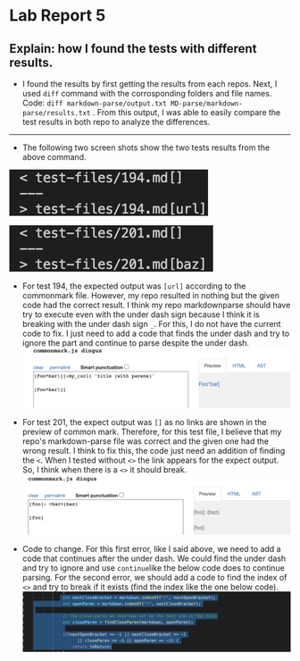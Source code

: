 # Lab Report 5

## Explain: how I found the tests with different results.
* I found the results by first getting the results from each repos. Next, I used ```diff``` command with the corrosponding folders and file names. Code: ```diff markdown-parse/output.txt MD-parse/markdown-parse/results.txt``` . From this output, I was able to easily compare the test results in both repo to analyze the differences. 
---
* The following two screen shots show the two tests results from the above command. 

![image](https://github.com/tag717/cse15l-lab-reports/blob/main/images5/Screen%20Shot%202022-03-11%20at%2011.43.14%20AM.png?raw=true)

![image](https://github.com/tag717/cse15l-lab-reports/blob/main/images5/Screen%20Shot%202022-03-11%20at%2011.43.20%20AM.png?raw=true)
* For test 194, the expected output was ```[url]``` according to the commonmark file. However, my repo resulted in nothing but the given code had the correct result. I think my repo markdownparse should have try to execute even with the under dash sign because I think it is breaking with the under dash sign ```_```. For this, I do not have the current code to fix. I just need to add a code that finds the under dash and try to ignore the part and continue to parse despite the under dash.
![image](https://github.com/tag717/cse15l-lab-reports/blob/main/images5/Screen%20Shot%202022-03-11%20at%2011.51.53%20AM.png?raw=true)
* For test 201, the expect output was ```[]``` as no links are shown in the preview of common mark. Therefore, for this test file, I believe that my repo's markdown-parse file was correct and the given one had the wrong result. I think to fix this, the code just need an addition of finding the ```<```. When I tested without ```<>``` the link appears for the expect output. So, I think when there is a ```<>``` it should break.
![image](https://github.com/tag717/cse15l-lab-reports/blob/main/images5/Screen%20Shot%202022-03-11%20at%2011.59.45%20AM.png?raw=true) 

* Code to change. For this first error, like I said above, we need to add a code that continues after the under dash. We could find the under dash and try to ignore and use ```continue```like the below code does to continue parsing.
For the second error, we should add a code to find the index of ```<>``` and try to break if it exists (find the index like the one below code).
![image](https://github.com/tag717/cse15l-lab-reports/blob/main/images5/Screen%20Shot%202022-03-11%20at%2012.23.29%20PM.png?raw=true) 
